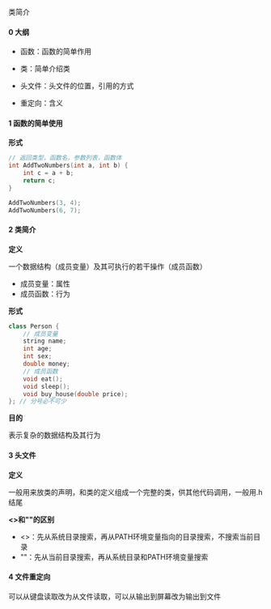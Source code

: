 类简介

#### 0 大纲

- 函数：函数的简单作用

- 类：简单介绍类

- 头文件：头文件的位置，引用的方式

- 重定向：含义

  

#### 1 函数的简单使用

**形式**

```c++
// 返回类型，函数名，参数列表，函数体
int AddTwoNumbers(int a, int b) {
    int c = a + b;
    return c;
}

AddTwoNumbers(3, 4);
AddTwoNumbers(6, 7);
```



#### 2 类简介

**定义**

一个数据结构（成员变量）及其可执行的若干操作（成员函数）

- 成员变量：属性
- 成员函数：行为

**形式**

```c++
class Person {
	// 成员变量
    string name;
    int age;
    int sex;
    double money;
    // 成员函数
    void eat();
    void sleep();
    void buy_house(double price);
}; // 分号必不可少
```

**目的**

表示复杂的数据结构及其行为

#### 3 头文件

**定义**

一般用来放类的声明，和类的定义组成一个完整的类，供其他代码调用，一般用.h结尾

**<>和""的区别**

- <>：先从系统目录搜索，再从PATH环境变量指向的目录搜索，不搜索当前目录
- ""：先从当前目录搜索，再从系统目录和PATH环境变量搜索

#### 4 文件重定向

可以从键盘读取改为从文件读取，可以从输出到屏幕改为输出到文件